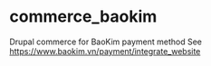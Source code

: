 commerce_baokim
===============

Drupal commerce for BaoKim payment method
See https://www.baokim.vn/payment/integrate_website
